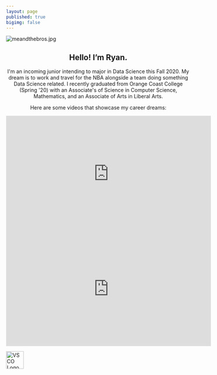 ```yaml
---
layout: page
published: true
bigimg: false
---
```

![meandthebros.jpg]({{site.baseurl}}/img/meandthebros.jpg)

<center> <h2>Hello! I’m Ryan.</h2> <p> I'm an incoming junior intending to major in Data Science this Fall 2020. My dream is to work and travel for the NBA alongside a team doing something Data Science related. I recently graduated from Orange Coast College (Spring '20) with an Associate's of Science in Computer Science, Mathematics, and an Associate of Arts in Liberal Arts.</p> </center>


<center> <p> Here are some videos that showcase my career dreams: </p> </center>

<center>
<iframe width="560" height="315" src="https://www.youtube.com/embed/MpLHMKTolVw" frameborder="0" allow="accelerometer; autoplay; encrypted-media; gyroscope; picture-in-picture" allowfullscreen></iframe> </center>


<center> <iframe width="560" height="315" src="https://www.youtube.com/embed/66ko_cWSHBU" frameborder="0" allow="accelerometer; autoplay; encrypted-media; gyroscope; picture-in-picture" allowfullscreen></iframe> </center>


<a style="display: inline-block; border: 0; text-decoration: none;" href="http://vsco.co/isangdaan?utm_source=user_grid&utm_medium=user_website&utm_campaign=link_to_grid"><img style="width: 48px; height: 48px; margin: 0px;" src="http://assets.vsco.co/assets/images/assets/Logo_white_48.png" alt="VSCO Logo" /></a>
